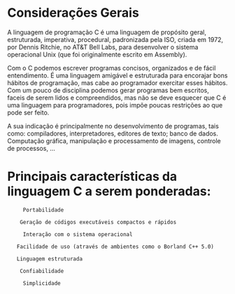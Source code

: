# Considerações Gerais

A linguagem de programação C é uma linguagem de propósito geral, estruturada, imperativa, procedural, padronizada pela ISO, criada em 1972, por Dennis Ritchie, no AT&T Bell Labs, para desenvolver o sistema operacional Unix (que foi originalmente escrito em Assembly). 

Com o C podemos escrever programas concisos, organizados e de fácil entendimento. É uma linguagem amigável e estruturada para encorajar bons hábitos de programação, mas cabe ao programador exercitar esses hábitos. 
Com um pouco de disciplina podemos gerar programas bem escritos, faceis de serem lidos e compreendidos, mas não se deve esquecer que C é uma linguagem para programadores, pois impõe poucas restrições ao que pode ser feito.

A sua indicação é principalmente no desenvolvimento de programas, tais como: compiladores, interpretadores, editores de texto; banco de dados. Computação gráfica, manipulação e processamento de imagens, controle de processos, …

 

# Principais características da linguagem C a serem ponderadas:
         Portabilidade

        Geração de códigos executáveis compactos e rápidos

         Interação com o sistema operacional

       Facilidade de uso (através de ambientes como o Borland C++ 5.0)

       Linguagem estruturada

        Confiabilidade

         Simplicidade

 
